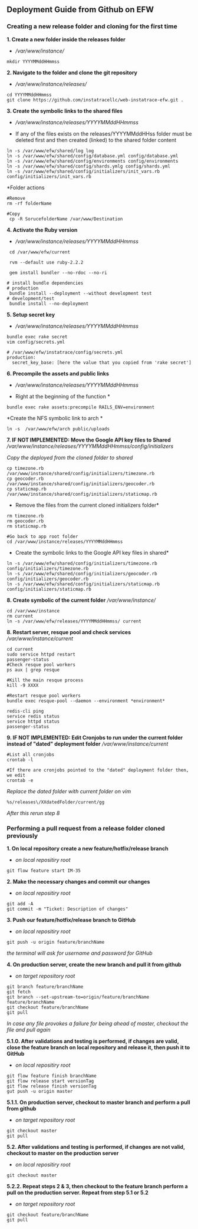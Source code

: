 ## Deployment Guide from Github on EFW

### Creating a new release folder and cloning for the first time

**1. Create a new folder inside the releases folder**
* _/var/www/instance/_

```
mkdir YYYYMMddHHmmss
```

**2. Navigate to the folder and clone the git repository**
* _/var/www/instance/releases/_

```
cd YYYYMMddHHmmss
git clone https://github.com/instatracellc/web-instatrace-efw.git .
```

**3. Create the symbolic links to the shared files**
* _/var/www/instance/releases/YYYYMMddHHmmss_

* If any of the files exists on the releases/YYYYMMddHHss folder must be deleted first and then created (linked) to the shared folder content
 
```
ln -s /var/www/efw/shared/log log
ln -s /var/www/efw/shared/config/database.yml config/database.yml
ln -s /var/www/efw/shared/config/environments config/environments
ln -s /var/www/efw/shared/config/shards.ymlg config/shards.yml
ln -s /var/www/efw/shared/config/initializers/init_vars.rb config/initializers/init_vars.rb
```
*Folder actions
```
#Remove
rm -rf folderName

#Copy
 cp -R SorucefolderName /var/www/Destination
```

**4. Activate the Ruby version**
* _/var/www/instance/releases/YYYYMMddHHmmss_

```
 cd /var/www/efw/current

 rvm --default use ruby-2.2.2

 gem install bundler --no-rdoc --no-ri

# install bundle dependencies
# production
 bundle install --deployment --without development test
# development/test
 bundle install --no-deployment 
```

**5. Setup secret key**
* _/var/www/instance/releases/YYYYMMddHHmmss_

```
bundle exec rake secret
vim config/secrets.yml

# /var/www/efw/instatrace/config/secrets.yml
production:
  secret_key_base: [here the value that you copied from 'rake secret']
```

**6. Precompile the assets and public links**
*  _/var/www/instance/releases/YYYYMMddHHmmss_

* Right at the beginning of the function *
```
bundle exec rake assets:precompile RAILS_ENV=environment
```

*Create the NFS symbolic link to arch *
```
ln -s  /var/www/efw/arch public/uploads
```

**7. IF NOT IMPLEMENTED: Move the Google API key files to Shared**
_/var/www/instance/releases/YYYYMMddHHmmss/config/initializers_

*Copy the deployed from the cloned folder to shared*
```
cp timezone.rb  /var/www/instance/shared/config/initializers/timezone.rb
cp geocoder.rb  /var/www/instance/shared/config/initializers/geocoder.rb
cp staticmap.rb  /var/www/instance/shared/config/initializers/staticmap.rb
```

* Remove the files from the current cloned initializers folder*
```
rm timezone.rb
rm geocoder.rb
rm staticmap.rb

#Go back to app root folder
cd /var/www/instance/releases/YYYYMMddHHmmss
```

* Create the symbolic links to the Google API key files in shared*
```
ln -s /var/www/efw/shared/config/initializers/timezone.rb config/initializers/timezone.rb
ln -s /var/www/efw/shared/config/initializers/geocoder.rb config/initializers/geocoder.rb
ln -s /var/www/efw/shared/config/initializers/staticmap.rb config/initializers/staticmap.rb
```

**8. Create symbolic of the current folder**
_/var/www/instance/_

```
cd /var/www/instance
rm current
ln -s /var/www/efw/releases/YYYYMMddHHmmss/ current

```

**8. Restart server, resque pool and check services**
_/var/www/instance/current_

```
cd current
sudo service httpd restart
passenger-status
#Check resque pool workers
ps aux | grep resque

#Kill the main resque process
kill -9 XXXX

#Restart resque pool workers
bundle exec resque-pool --daemon --environment *environment*

redis-cli ping
service redis status
service httpd status
passenger-status

```

**9. IF NOT IMPLEMENTED: Edit Cronjobs to run under the current folder instead of "dated" deployment folder**
_/var/www/instance/current_

```
#List all cronjobs
crontab -l

#If there are cronjobs pointed to the "dated" deployment folder then, we edit
crontab -e
```

*Replace the dated folder with current folder on vim*
```
%s/releases\/XXdatedFolder/current/gg
```
*After this rerun step 8*

### Performing a pull request from a release folder cloned previously

**1. On local repository create a new feature/hotfix/release branch**
* _on local repositiry root_

```
git flow feature start IM-35
```

**2. Make the necessary changes and commit our changes**
* _on local repositiry root_

```
git add -A
git commit -m "Ticket: Description of changes"
```

**3. Push our feature/hotfix/release branch to GitHub**
* _on local repositiry root_

```
git push -u origin feature/branchName
```
_the terminal will ask for username and password for GitHub_


**4. On production server, create the new branch and pull it from github**
* _on target repository root_

```
git branch feature/branchName
git fetch
git branch --set-upstream-to=origin/feature/branchName feature/branchName
git checkout feature/branchName
git pull
```
_In case any file provokes a failure for being ahead of master, checkout the file and pull again_

**5.1.0. After validations and testing is performed, if changes are valid, close the feature branch on local repository and release it, then push it to GitHub**
* _on local repositiry root_

```
git flow feature finish branchName
git flow release start versionTag
git flow release finish versionTag
gut push -u origin master
```

**5.1.1. On production server, checkout to master branch and perform a pull from github**
* _on target repository root_

```
git checkout master
git pull
```


**5.2. After validations and testing is performed, if changes are not valid, checkout to master on the production server**
* _on local repositiry root_

```
git checkout master
```

**5.2.2. Repeat steps 2 & 3, then checkout to the feature branch perform a pull on the production server. Repeat from step 5.1 or 5.2**
* _on target repository root_

```
git checkout feature/branchName
git pull
```

